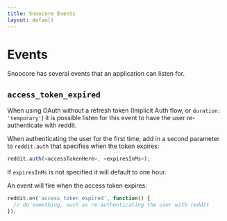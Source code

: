 ```yaml
---
title: Snoocore Events
layout: default
---
```


# Events

Snoocore has several events that an application can listen for.

## `access_token_expired`

When using OAuth without a refresh token (Implicit Auth flow, or `duration: 'temporary'`) it is possible listen for this event to have the user re-authenticate with reddit.

When authenticating the user for the first time, add in a second parameter to `reddit.auth` that specifies when the token expires:

```javascript
reddit.auth(<accessTokenHere>, <expiresInMs>);
```

If `expiresInMs` is not specified it will default to one hour.

An event will fire when the access token expires:

```javascript
reddit.on('access_token_expired', function() {
  // do something, such as re-authenticating the user with reddit
});
```
